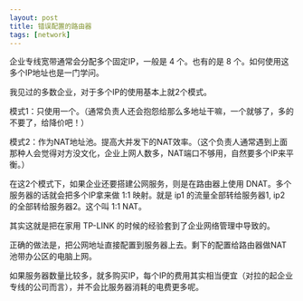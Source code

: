 ```yaml
---
layout: post
title: 错误配置的路由器
tags: [network]
---
```


企业专线宽带通常会分配多个固定IP，一般是 4 个。也有的是 8 个。如何使用这多个IP地址也是一门学问。

我见过的多数企业，对于多个IP的使用基本上就2个模式。

模式1：只使用一个。（通常负责人还会抱怨给那么多地址干嘛，一个就够了，多的不要了，给降价吧！）

模式2：作为NAT地址池。提高大并发下的NAT效率。（这个负责人通常遇到上面那种人会觉得对方没文化，企业上网人数多，NAT端口不够用，自然要多个IP来平衡。）

在这2个模式下，如果企业还要搭建公网服务，则是在路由器上使用 DNAT。多个服务器的话就会把多个IP拿来做 1:1  映射。就是 ip1 的流量全部转给服务器1, ip2 的全部转给服务器2。这个叫 1:1 NAT。

其实这就是把在家用 TP-LINK 的时候的经验套到了企业网络管理中导致的。

正确的做法是，把公网地址直接配置到服务器上去。剩下的配置给路由器做NAT池带办公区的电脑上网。

如果服务器数量比较多，就多购买IP，每个IP的费用其实相当便宜（对拉的起企业专线的公司而言），并不会比服务器消耗的电费更多呢。


